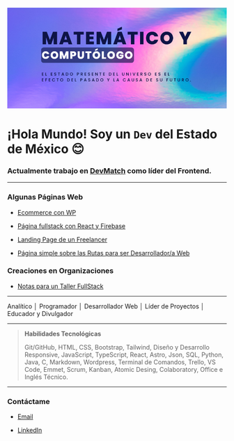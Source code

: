 ![banner](banner-github.png)

# ¡Hola Mundo! Soy un `Dev` del Estado de México 😊

### Actualmente trabajo en [DevMatch](https://dev-match.netlify.app) como líder del Frontend.

---

### Algunas Páginas Web

- [Ecommerce con WP](https://catrinerias.com)

- [Página fullstack con React y Firebase](https://multipisosyazulejos.com)

- [Landing Page de un Freelancer](https://luisdur8.github.io/freelancer)

- [Página simple sobre las Rutas para ser Desarrollador/a Web](https://luisdur8.github.io/TS-Rutas)

### Creaciones en Organizaciones

- [Notas para un Taller FullStack](https://github.com/desarrolladoresTH/BootCamp-FullStack)

---

Analítico │ Programador │ Desarrollador Web │ Líder de Proyectos │ Educador y Divulgador

---

> **Habilidades Tecnológicas**
>
> Git/GitHub, HTML, CSS, Bootstrap, Tailwind, Diseño y Desarrollo Responsive, JavaScript, TypeScript, React, Astro, Json, SQL, Python, Java, C, Markdown, Wordpress, Terminal de Comandos, Trello, VS Code, Emmet, Scrum, Kanban, Atomic Desing, Colaboratory, Office e Inglés Técnico.

---

### Contáctame

- [Email](mailto:luisloher.dev@gmail.com)

- [LinkedIn](https://www.linkedin.com/in/luis-loher-web-developer)
